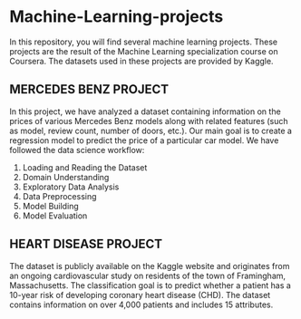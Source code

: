 # Machine-Learning-projects
In this repository, you will find several machine learning projects. These projects are the result of the Machine Learning specialization course on Coursera. The datasets used in these projects are provided by Kaggle.

## MERCEDES BENZ PROJECT
In this project, we have analyzed a dataset containing information on the prices of various Mercedes Benz models along with related features (such as model, review count, number of doors, etc.). Our main goal is to create a regression model to predict the price of a particular car model. We have followed the data science workflow:
1. Loading and Reading the Dataset
2. Domain Understanding
3. Exploratory Data Analysis
4. Data Preprocessing
5. Model Building
6. Model Evaluation

## HEART DISEASE PROJECT
The dataset is publicly available on the Kaggle website and originates from an ongoing cardiovascular study on residents of the town of Framingham, Massachusetts. The classification goal is to predict whether a patient has a 10-year risk of developing coronary heart disease (CHD). The dataset contains information on over 4,000 patients and includes 15 attributes.
    
    
